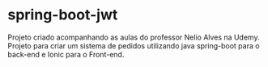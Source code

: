 # spring-boot-jwt
Projeto criado acompanhando as aulas do professor Nelio Alves na Udemy.
Projeto para criar um sistema de pedidos utilizando java spring-boot para o back-end e Ionic para o Front-end.
